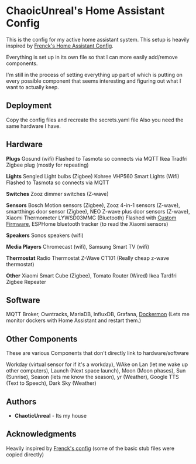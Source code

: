 # ChaoicUnreal's Home Assistant Config

This is the config for my active home assistant system.  This setup is heavily inspired by [Frenck's Home Assistant Config](https://github.com/frenck/home-assistant-config).

Everything is set up in its own file so that I can more easily add/remove components.

I'm still in the process of setting everything up part of which is putting on every possible component that seems interesting and figuring out what I want to actually keep.

## Deployment

Copy the config files and recreate the secrets.yaml file Also you need the same hardware I have.

## Hardware
   
<b>Plugs</b>
    Gosund (wifi) Flashed to Tasmota so connects via MQTT
    Ikea Tradfri Zigbee plug (mostly for repeating)

<b>Lights</b>
    Sengled Light bulbs (Zigbee)
    Kohree VHP560 Smart Lights (Wifi) Flashed to Tasmota so connects via MQTT

<b>Switches</b>
    Zooz dimmer switches (Z-wave)

<b>Sensors</b>
   Bosch Motion sensors (Zigbee),
   Zooz 4-in-1 sensors (Z-wave),
   smartthings door sensor (Zigbee),
   NEO Z-wave plus door sensors (Z-wave),
   Xiaomi Thermometer LYWSD03MMC (Bluetooth) Flashed with [Custom Firmware](https://github.com/atc1441/ATC_MiThermometer),
   ESPHome bluetooth tracker (to read the Xiaomi sensors)
   
<b>Speakers</b>
   Sonos speakers (wifi)

<b>Media Players</b>
   Chromecast (wifi),
   Samsung Smart TV (wifi)

<b>Thermostat</b>
   Radio Thermostat Z-Wave CT101 (Really cheap z-wave thermostat)

<b>Other</b>
   Xiaomi Smart Cube (Zigbee),
   Tomato Router (Wired)
   Ikea Tardfri Zigbee Repeater

## Software
   MQTT Broker,
   Owntracks,
   MariaDB,
   InfluxDB,
   Grafana,
   [Dockermon](https://philhawthorne.com/ha-dockermon-use-home-assistant-to-monitor-start-or-stop-docker-containers/) (Lets me monitor dockers with Home Assistant and restart them.)
   
## Other Components
These are various Components that don't directly link to hardware/software

   Workday (virtual sensor for if it's a workday),
   WAke on Lan (let me wake up other computers),
   Launch (Next space launch),
   Moon (Moon phases),
   Sun (Sunrise),
   Season (lets me know the season),
   yr (Weather),
   Google TTS (Text to Speech),
   Dark Sky (Weather)


## Authors

* **ChaoticUnreal** - Its my house

## Acknowledgments

Heavily inspired by [Frenck's config](https://github.com/frenck/home-assistant-config)  (some of the basic stub files were copied directly)